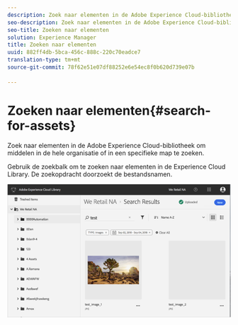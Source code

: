 ```yaml
---
description: Zoek naar elementen in de Adobe Experience Cloud-bibliotheek om middelen in de hele organisatie of in een specifieke map te zoeken.
seo-description: Zoek naar elementen in de Adobe Experience Cloud-bibliotheek om middelen in de hele organisatie of in een specifieke map te zoeken.
seo-title: Zoeken naar elementen
solution: Experience Manager
title: Zoeken naar elementen
uuid: 882ff4db-5bca-456c-888c-220c70eadce7
translation-type: tm+mt
source-git-commit: 78f62e51e07df88252e6e54ec8f0b620d739e07b

---
```



# Zoeken naar elementen{#search-for-assets}

Zoek naar elementen in de Adobe Experience Cloud-bibliotheek om middelen in de hele organisatie of in een specifieke map te zoeken.

Gebruik de zoekbalk om te zoeken naar elementen in de Experience Cloud Library. De zoekopdracht doorzoekt de bestandsnamen.

![](assets/library_search_filter_results.png)


